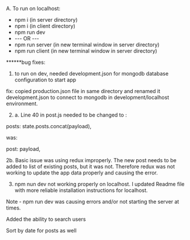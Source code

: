 A. To run on localhost:
- npm i (in server directory)
- npm i (in client directory)
- npm run dev
- --- OR ---
- npm run server (in new terminal window in server directory)
- npm run client (in new terminal window in server directory)


******bug fixes:
1. to run on dev, needed development.json for mongodb database configuration to start app

fix: copied production.json file in same directory and renamed it development.json to connect to mongodb in development/localhost environment.

2. a. Line 40 in post.js needed to be changed to :

posts: state.posts.concat(payload),

was:

post: payload,

2b. Basic issue was using redux improperly. The new post needs to be added to list of existing posts, but it was not. Therefore redux was not working to update the app data properly and causing the error.


3. npm nun dev not working properly on localhost. I updated Readme file with more reliable installation instructions for localhost.


Note - npm run dev was causing errors and/or not starting the server at times.

Added the ability to search users

Sort by date for posts as well

